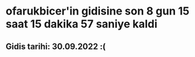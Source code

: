 # ofarukbicer'in gidisine son 8 gun 15 saat 15 dakika 57 saniye kaldi

## Gidis tarihi: 30.09.2022 :(